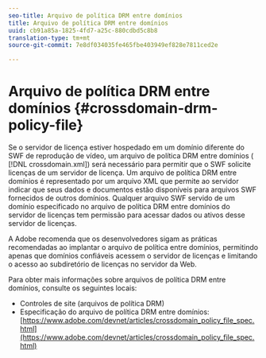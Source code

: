```yaml
---
seo-title: Arquivo de política DRM entre domínios
title: Arquivo de política DRM entre domínios
uuid: cb91a85a-1825-4fd7-a25c-880cdbd5c8b8
translation-type: tm+mt
source-git-commit: 7e8df034035fe465fbe403949ef828e7811ced2e

---
```



# Arquivo de política DRM entre domínios {#crossdomain-drm-policy-file}

Se o servidor de licença estiver hospedado em um domínio diferente do SWF de reprodução de vídeo, um arquivo de política DRM entre domínios ( [!DNL crossdomain.xml]) será necessário para permitir que o SWF solicite licenças de um servidor de licença. Um arquivo de política DRM entre domínios é representado por um arquivo XML que permite ao servidor indicar que seus dados e documentos estão disponíveis para arquivos SWF fornecidos de outros domínios. Qualquer arquivo SWF servido de um domínio especificado no arquivo de política DRM entre domínios do servidor de licenças tem permissão para acessar dados ou ativos desse servidor de licenças.

A Adobe recomenda que os desenvolvedores sigam as práticas recomendadas ao implantar o arquivo de política entre domínios, permitindo apenas que domínios confiáveis acessem o servidor de licenças e limitando o acesso ao subdiretório de licenças no servidor da Web.

Para obter mais informações sobre arquivos de política DRM entre domínios, consulte os seguintes locais:

* Controles de site (arquivos de política DRM)
* Especificação do arquivo de política DRM entre domínios: [https://www.adobe.com/devnet/articles/crossdomain_policy_file_spec.html](https://www.adobe.com/devnet/articles/crossdomain_policy_file_spec.html)

